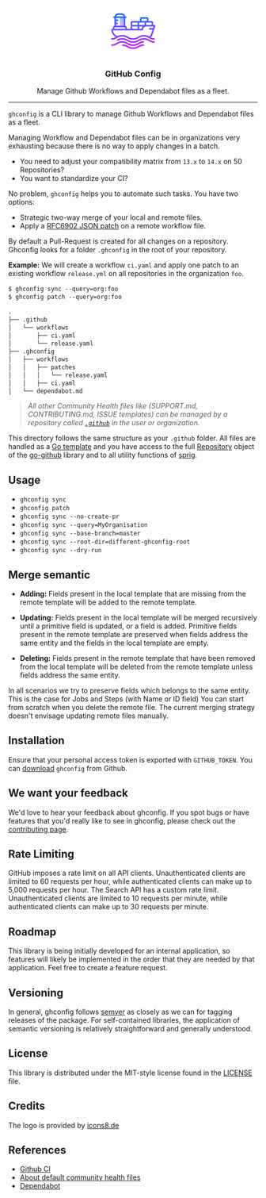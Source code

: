 <p align="center">
  <img alt="ghconfig Logo" src="https://raw.githubusercontent.com/StarpTech/ghconfig/master/docs/logo.png" />
  <h3 align="center">GitHub Config</h3>
  <p align="center">Manage Github Workflows and Dependabot files as a fleet.</p>
</p>

---

`ghconfig` is a CLI library to manage Github Workflows and Dependabot files as a fleet.

Managing Workflow and Dependabot files can be in organizations very exhausting because there is no way to apply changes in a batch.

- You need to adjust your compatibility matrix from `13.x` to `14.x` on 50 Repositories?
- You want to standardize your CI?

No problem, `ghconfig` helps you to automate such tasks. You have two options:

- Strategic two-way merge of your local and remote files.
- Apply a [RFC6902 JSON patch](http://tools.ietf.org/html/rfc6902) on a remote workflow file.

By default a Pull-Request is created for all changes on a repository.
Ghconfig looks for a folder `.ghconfig` in the root of your repository. 

**Example:** We will create a workflow `ci.yaml` and apply one patch to an existing workflow `release.yml` on all repositories in the organization `foo`.

```
$ ghconfig sync --query=org:foo
$ ghconfig patch --query=org:foo
```

```
.
├── .github
│   └── workflows
│       ├── ci.yaml
│       └── release.yaml
├── .ghconfig
│   ├── workflows
│   │   ├── patches
│   │   │   └── release.yaml
│   │   ├── ci.yaml
│   └── dependabot.md
```

> _All other Community Health files like (SUPPORT.md, CONTRIBUTING.md, ISSUE templates) can be managed by a repository called [`.github`](https://docs.github.com/en/github/building-a-strong-community/creating-a-default-community-health-file#about-default-community-health-files) in the user or organization._

This directory follows the same structure as your `.github` folder. All files are handled as a [Go template](https://golang.org/pkg/text/template/) and you have access to the full [Repository](https://pkg.go.dev/github.com/google/go-github/v32/github?tab=doc#Repository) object of the [go-github](https://pkg.go.dev/github.com/google/go-github) library and to all utility functions of [sprig](http://masterminds.github.io/sprig/).


## Usage

- `ghconfig sync`
- `ghconfig patch`
- `ghconfig sync --no-create-pr`
- `ghconfig sync --query=MyOrganisation`
- `ghconfig sync --base-branch=master`
- `ghconfig sync --root-dir=different-ghconfig-root`
- `ghconfig sync --dry-run`

## Merge semantic

- **Adding:** Fields present in the local template that are missing from the remote template will be added to the remote template.

- **Updating:** Fields present in the local template will be merged recursively until a primitive field is updated, or a field is added. Primitive fields present in the remote template are preserved when fields address the same entity and the fields in the local template are empty.

- **Deleting:** Fields present in the remote template that have been removed from the local template will be deleted from the remote template unless fields address the same entity.

In all scenarios we try to preserve fields which belongs to the same entity. This is the case for Jobs and Steps (with Name or ID field) You can start from scratch when you delete the remote file. The current merging strategy doesn't envisage updating remote files manually.

## Installation

Ensure that your personal access token is exported with `GITHUB_TOKEN`.
You can [download](https://github.com/starptech/ghconfig/releases) `ghconfig` from Github.

## We want your feedback

We'd love to hear your feedback about ghconfig. If you spot bugs or have features that you'd really like to see in ghconfig, please check out the [contributing page](./.github/CONTRIBUTING.md).

## Rate Limiting

GitHub imposes a rate limit on all API clients. Unauthenticated clients are
limited to 60 requests per hour, while authenticated clients can make up to
5,000 requests per hour. The Search API has a custom rate limit. Unauthenticated
clients are limited to 10 requests per minute, while authenticated clients
can make up to 30 requests per minute.

## Roadmap

This library is being initially developed for an internal application, so features will likely be implemented in the order that they are needed by that application. Feel free to create a feature request.

## Versioning

In general, ghconfig follows [semver](https://semver.org/) as closely as we
can for tagging releases of the package. For self-contained libraries, the
application of semantic versioning is relatively straightforward and generally
understood.

## License

This library is distributed under the MIT-style license found in the [LICENSE](./LICENSE)
file.

## Credits

The logo is provided by [icons8.de](https://icons8.de)

## References

- [Github CI](https://docs.github.com/en/actions/getting-started-with-github-actions/core-concepts-for-github-actions)
- [About default community health files](https://docs.github.com/en/github/building-a-strong-community/creating-a-default-community-health-file)
- [Dependabot](https://github.blog/2020-06-01-keep-all-your-packages-up-to-date-with-dependabot/)
